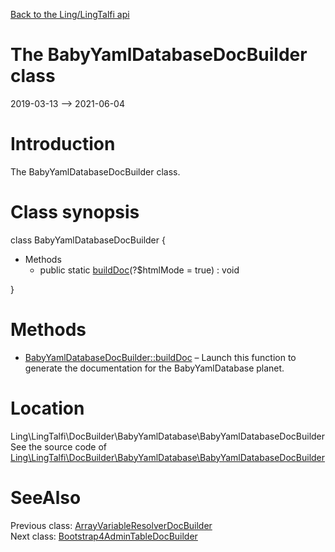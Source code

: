 [Back to the Ling/LingTalfi api](https://github.com/lingtalfi/LingTalfi/blob/master/doc/api/Ling/LingTalfi.md)



The BabyYamlDatabaseDocBuilder class
================
2019-03-13 --> 2021-06-04






Introduction
============

The BabyYamlDatabaseDocBuilder class.



Class synopsis
==============


class <span class="pl-k">BabyYamlDatabaseDocBuilder</span>  {

- Methods
    - public static [buildDoc](https://github.com/lingtalfi/LingTalfi/blob/master/doc/api/Ling/LingTalfi/DocBuilder/BabyYamlDatabase/BabyYamlDatabaseDocBuilder/buildDoc.md)(?$htmlMode = true) : void

}






Methods
==============

- [BabyYamlDatabaseDocBuilder::buildDoc](https://github.com/lingtalfi/LingTalfi/blob/master/doc/api/Ling/LingTalfi/DocBuilder/BabyYamlDatabase/BabyYamlDatabaseDocBuilder/buildDoc.md) &ndash; Launch this function to generate the documentation for the BabyYamlDatabase planet.





Location
=============
Ling\LingTalfi\DocBuilder\BabyYamlDatabase\BabyYamlDatabaseDocBuilder<br>
See the source code of [Ling\LingTalfi\DocBuilder\BabyYamlDatabase\BabyYamlDatabaseDocBuilder](https://github.com/lingtalfi/LingTalfi/blob/master/DocBuilder/BabyYamlDatabase/BabyYamlDatabaseDocBuilder.php)



SeeAlso
==============
Previous class: [ArrayVariableResolverDocBuilder](https://github.com/lingtalfi/LingTalfi/blob/master/doc/api/Ling/LingTalfi/DocBuilder/ArrayVariableResolver/ArrayVariableResolverDocBuilder.md)<br>Next class: [Bootstrap4AdminTableDocBuilder](https://github.com/lingtalfi/LingTalfi/blob/master/doc/api/Ling/LingTalfi/DocBuilder/Bootstrap4AdminTable/Bootstrap4AdminTableDocBuilder.md)<br>
